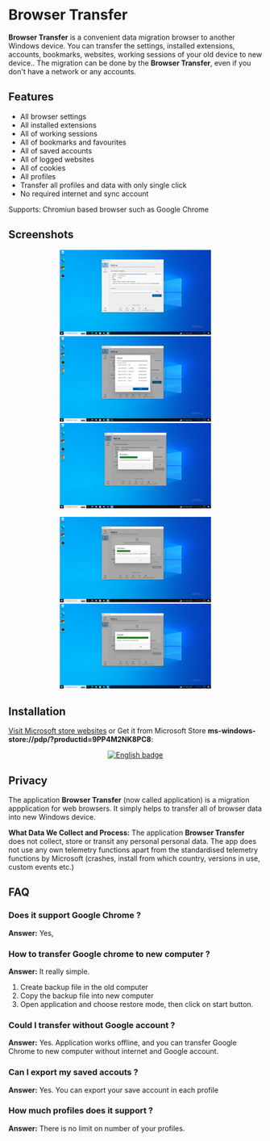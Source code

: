 # Browser Transfer
**Browser Transfer** is a convenient data migration browser to another Windows device. You can transfer the settings, installed extensions, accounts, bookmarks, websites, working sessions of your old device to new device..
The migration can be done by the **Browser Transfer**, even if you don't have a network or any accounts.

## Features
- All browser settings
- All installed extensions
- All of working sessions
- All of bookmarks and favourites
- All of saved accounts
- All of logged websites
- All of cookies
- All profiles
- Transfer all profiles and data with only single click
- No required internet and sync account

Supports:
Chromiun based browser such as Google Chrome

## Screenshots
<p align="center">
<img src="Screenshot/1.PNG" alt="Browser Transfer White Theme" width="300" /> 
<img src="Screenshot/2.PNG" alt="Browser Transfer White Theme" width="300" /> 
<img src="Screenshot/3.PNG" alt="Browser Transfer White Theme" width="300" /> 
</p>
<p align="center">
 <img src="Screenshot/4.PNG" alt=" Browser Transfer Black Theme" width="300" />
 <img src="Screenshot/5.PNG" alt=" Browser Transfer Black Theme" width="300" />
</p>

## Installation

[Visit Microsoft store websites](https://www.microsoft.com/store/apps/9PP4M2NK8PC8)  or Get it from Microsoft Store **ms-windows-store://pdp/?productid=9PP4M2NK8PC8**: 

<p align="center">
	<a href="https://www.microsoft.com/store/apps/9PFS0G06NB3V">
		<img src='https://developer.microsoft.com/store/badges/images/English_get-it-from-MS.png' alt='English badge' width="150" />
	</a>
</p>


## Privacy

The application **Browser Transfer** (now called application) is a migration appplication for web browsers. It simply helps to transfer all of browser data into new Windows device.

**What Data We Collect and Process:** The application **Browser Transfer** does not collect, store or transit any personal personal data.
The app does not use any own telemetry functions apart from the standardised telemetry functions by Microsoft (crashes, install from which country, versions in use, custom events etc.)

## FAQ 
### Does it support Google Chrome ?
**Answer:** Yes, 

### How to transfer Google chrome to new computer ?
**Answer:** It really simple. 
1. Create backup file in the old computer
2. Copy the backup file into new computer
3. Open application and choose restore mode, then click on start button. 

### Could I transfer without Google account ?
**Answer:** Yes. Application works offline, and you can transfer Google Chrome to new computer without internet and Google account.

### Can I export my saved accouts ?
**Answer:** Yes. You can export your save account in each profile

### How much profiles does it support ?
**Answer:** There is no limit on number of your profiles. 
